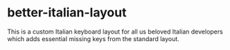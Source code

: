# better-italian-layout
This is a custom Italian keyboard layout for all us beloved Italian developers which adds essential missing keys from the standard layout.
